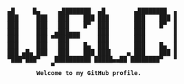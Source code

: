 <pre> 
 
			 ▄█     █▄     ▄████████  ▄█        ▄████████  ▄██████▄    ▄▄▄▄███▄▄▄▄      ▄████████ 
			 ███     ███   ███    ███ ███       ███    ███ ███    ███ ▄██▀▀▀███▀▀▀██▄   ███    ███ 
			 ███     ███   ███    █▀  ███       ███    █▀  ███    ███ ███   ███   ███   ███    █▀  
			 ███     ███  ▄███▄▄▄     ███       ███        ███    ███ ███   ███   ███  ▄███▄▄▄     
			 ███     ███ ▀▀███▀▀▀     ███       ███        ███    ███ ███   ███   ███ ▀▀███▀▀▀     
			 ███     ███   ███    █▄  ███       ███    █▄  ███    ███ ███   ███   ███   ███    █▄  
			 ███ ▄█▄ ███   ███    ███ ███▌    ▄ ███    ███ ███    ███ ███   ███   ███   ███    ███ 
			 ▀███▀███▀    ██████████ █████▄▄██ ████████▀   ▀██████▀   ▀█   ███   █▀    ██████████ 
                         ▀                                                            
                     <strong>Welcome to my GitHub profile.</strong>
</pre>
